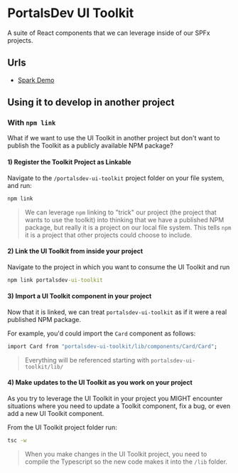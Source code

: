 # PortalsDev UI Toolkit

A suite of React components that we can leverage inside of our SPFx projects.

## Urls

- [Spark Demo](https://skylinespark.sharepoint.com/sites/DevShowcase/SitePages/DesignSystem.aspx)

## Using it to develop in another project

### With `npm link`

What if we want to use the UI Toolkit in another project but don't want to publish the Toolkit as a publicly available NPM package?

#### 1) Register the Toolkit Project as Linkable

Navigate to the `/portalsdev-ui-toolkit` project folder on your file system, and run:

```cmd
npm link
```

> We can leverage `npm` linking to "trick" our project (the project that wants to use the toolkit) into thinking that we have a published NPM package, but really it is a project on our local file system. This tells `npm` it is a project that other projects could choose to include.

#### 2) Link the UI Toolkit from inside your project

Navigate to the project in which you want to consume the UI Toolkit and run

```cmd
npm link portalsdev-ui-toolkit
```

#### 3) Import a UI Toolkit component in your project

Now that it is linked, we can treat `portalsdev-ui-toolkit` as if it were a real published NPM package.

For example, you'd could import the `Card` component as follows:

```cmd
import Card from "portalsdev-ui-toolkit/lib/components/Card/Card";
```

> Everything will be referenced starting with `portalsdev-ui-toolkit/lib/`

#### 4) Make updates to the UI Toolkit as you work on your project

As you try to leverage the UI Toolkit in your project you MIGHT encounter situations where you need to update a Toolkit component, fix a bug, or even add a new UI Toolkit component.

From the UI Toolkit project folder run:

```cmd
tsc -w
```

> When you make changes in the UI Toolkit project, you need to compile the Typescript so the new code makes it into the `/lib` folder.
